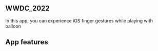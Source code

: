## WWDC_2022

In this app, you can experience iOS finger gestures while playing with balloon

## App features

